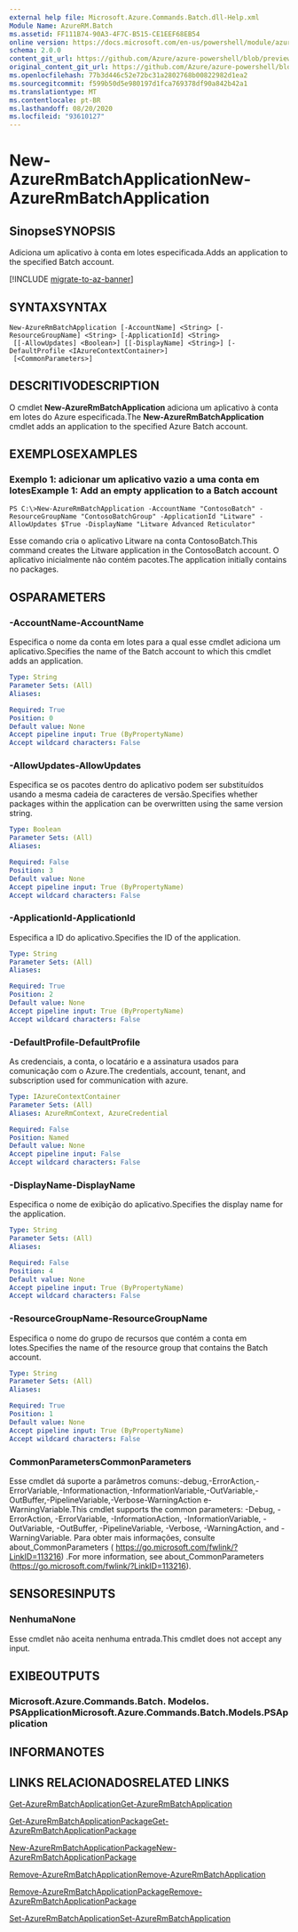 ```yaml
---
external help file: Microsoft.Azure.Commands.Batch.dll-Help.xml
Module Name: AzureRM.Batch
ms.assetid: FF111B74-90A3-4F7C-B515-CE1EEF68EB54
online version: https://docs.microsoft.com/en-us/powershell/module/azurerm.batch/new-azurermbatchapplication
schema: 2.0.0
content_git_url: https://github.com/Azure/azure-powershell/blob/preview/src/ResourceManager/AzureBatch/Commands.Batch/help/New-AzureRmBatchApplication.md
original_content_git_url: https://github.com/Azure/azure-powershell/blob/preview/src/ResourceManager/AzureBatch/Commands.Batch/help/New-AzureRmBatchApplication.md
ms.openlocfilehash: 77b3d446c52e72bc31a2802768b00822982d1ea2
ms.sourcegitcommit: f599b50d5e980197d1fca769378df90a842b42a1
ms.translationtype: MT
ms.contentlocale: pt-BR
ms.lasthandoff: 08/20/2020
ms.locfileid: "93610127"
---
```

# <span data-ttu-id="d2815-101">New-AzureRmBatchApplication</span><span class="sxs-lookup"><span data-stu-id="d2815-101">New-AzureRmBatchApplication</span></span>

## <span data-ttu-id="d2815-102">Sinopse</span><span class="sxs-lookup"><span data-stu-id="d2815-102">SYNOPSIS</span></span>
<span data-ttu-id="d2815-103">Adiciona um aplicativo à conta em lotes especificada.</span><span class="sxs-lookup"><span data-stu-id="d2815-103">Adds an application to the specified Batch account.</span></span>

[!INCLUDE [migrate-to-az-banner](../../includes/migrate-to-az-banner.md)]

## <span data-ttu-id="d2815-104">SYNTAX</span><span class="sxs-lookup"><span data-stu-id="d2815-104">SYNTAX</span></span>

```
New-AzureRmBatchApplication [-AccountName] <String> [-ResourceGroupName] <String> [-ApplicationId] <String>
 [[-AllowUpdates] <Boolean>] [[-DisplayName] <String>] [-DefaultProfile <IAzureContextContainer>]
 [<CommonParameters>]
```

## <span data-ttu-id="d2815-105">DESCRITIVO</span><span class="sxs-lookup"><span data-stu-id="d2815-105">DESCRIPTION</span></span>
<span data-ttu-id="d2815-106">O cmdlet **New-AzureRmBatchApplication** adiciona um aplicativo à conta em lotes do Azure especificada.</span><span class="sxs-lookup"><span data-stu-id="d2815-106">The **New-AzureRmBatchApplication** cmdlet adds an application to the specified Azure Batch account.</span></span>

## <span data-ttu-id="d2815-107">EXEMPLOS</span><span class="sxs-lookup"><span data-stu-id="d2815-107">EXAMPLES</span></span>

### <span data-ttu-id="d2815-108">Exemplo 1: adicionar um aplicativo vazio a uma conta em lotes</span><span class="sxs-lookup"><span data-stu-id="d2815-108">Example 1: Add an empty application to a Batch account</span></span>
```
PS C:\>New-AzureRmBatchApplication -AccountName "ContosoBatch" -ResourceGroupName "ContosoBatchGroup" -ApplicationId "Litware" -AllowUpdates $True -DisplayName "Litware Advanced Reticulator"
```

<span data-ttu-id="d2815-109">Esse comando cria o aplicativo Litware na conta ContosoBatch.</span><span class="sxs-lookup"><span data-stu-id="d2815-109">This command creates the Litware application in the ContosoBatch account.</span></span>
<span data-ttu-id="d2815-110">O aplicativo inicialmente não contém pacotes.</span><span class="sxs-lookup"><span data-stu-id="d2815-110">The application initially contains no packages.</span></span>

## <span data-ttu-id="d2815-111">OS</span><span class="sxs-lookup"><span data-stu-id="d2815-111">PARAMETERS</span></span>

### <span data-ttu-id="d2815-112">-AccountName</span><span class="sxs-lookup"><span data-stu-id="d2815-112">-AccountName</span></span>
<span data-ttu-id="d2815-113">Especifica o nome da conta em lotes para a qual esse cmdlet adiciona um aplicativo.</span><span class="sxs-lookup"><span data-stu-id="d2815-113">Specifies the name of the Batch account to which this cmdlet adds an application.</span></span>

```yaml
Type: String
Parameter Sets: (All)
Aliases: 

Required: True
Position: 0
Default value: None
Accept pipeline input: True (ByPropertyName)
Accept wildcard characters: False
```

### <span data-ttu-id="d2815-114">-AllowUpdates</span><span class="sxs-lookup"><span data-stu-id="d2815-114">-AllowUpdates</span></span>
<span data-ttu-id="d2815-115">Especifica se os pacotes dentro do aplicativo podem ser substituídos usando a mesma cadeia de caracteres de versão.</span><span class="sxs-lookup"><span data-stu-id="d2815-115">Specifies whether packages within the application can be overwritten using the same version string.</span></span>

```yaml
Type: Boolean
Parameter Sets: (All)
Aliases: 

Required: False
Position: 3
Default value: None
Accept pipeline input: True (ByPropertyName)
Accept wildcard characters: False
```

### <span data-ttu-id="d2815-116">-ApplicationId</span><span class="sxs-lookup"><span data-stu-id="d2815-116">-ApplicationId</span></span>
<span data-ttu-id="d2815-117">Especifica a ID do aplicativo.</span><span class="sxs-lookup"><span data-stu-id="d2815-117">Specifies the ID of the application.</span></span>

```yaml
Type: String
Parameter Sets: (All)
Aliases: 

Required: True
Position: 2
Default value: None
Accept pipeline input: True (ByPropertyName)
Accept wildcard characters: False
```

### <span data-ttu-id="d2815-118">-DefaultProfile</span><span class="sxs-lookup"><span data-stu-id="d2815-118">-DefaultProfile</span></span>
<span data-ttu-id="d2815-119">As credenciais, a conta, o locatário e a assinatura usados para comunicação com o Azure.</span><span class="sxs-lookup"><span data-stu-id="d2815-119">The credentials, account, tenant, and subscription used for communication with azure.</span></span>

```yaml
Type: IAzureContextContainer
Parameter Sets: (All)
Aliases: AzureRmContext, AzureCredential

Required: False
Position: Named
Default value: None
Accept pipeline input: False
Accept wildcard characters: False
```

### <span data-ttu-id="d2815-120">-DisplayName</span><span class="sxs-lookup"><span data-stu-id="d2815-120">-DisplayName</span></span>
<span data-ttu-id="d2815-121">Especifica o nome de exibição do aplicativo.</span><span class="sxs-lookup"><span data-stu-id="d2815-121">Specifies the display name for the application.</span></span>

```yaml
Type: String
Parameter Sets: (All)
Aliases: 

Required: False
Position: 4
Default value: None
Accept pipeline input: True (ByPropertyName)
Accept wildcard characters: False
```

### <span data-ttu-id="d2815-122">-ResourceGroupName</span><span class="sxs-lookup"><span data-stu-id="d2815-122">-ResourceGroupName</span></span>
<span data-ttu-id="d2815-123">Especifica o nome do grupo de recursos que contém a conta em lotes.</span><span class="sxs-lookup"><span data-stu-id="d2815-123">Specifies the name of the resource group that contains the Batch account.</span></span>

```yaml
Type: String
Parameter Sets: (All)
Aliases: 

Required: True
Position: 1
Default value: None
Accept pipeline input: True (ByPropertyName)
Accept wildcard characters: False
```

### <span data-ttu-id="d2815-124">CommonParameters</span><span class="sxs-lookup"><span data-stu-id="d2815-124">CommonParameters</span></span>
<span data-ttu-id="d2815-125">Esse cmdlet dá suporte a parâmetros comuns:-debug,-ErrorAction,-ErrorVariable,-Informationaction,-InformationVariable,-OutVariable,-OutBuffer,-PipelineVariable,-Verbose-WarningAction e-WarningVariable.</span><span class="sxs-lookup"><span data-stu-id="d2815-125">This cmdlet supports the common parameters: -Debug, -ErrorAction, -ErrorVariable, -InformationAction, -InformationVariable, -OutVariable, -OutBuffer, -PipelineVariable, -Verbose, -WarningAction, and -WarningVariable.</span></span> <span data-ttu-id="d2815-126">Para obter mais informações, consulte about_CommonParameters ( https://go.microsoft.com/fwlink/?LinkID=113216) .</span><span class="sxs-lookup"><span data-stu-id="d2815-126">For more information, see about_CommonParameters (https://go.microsoft.com/fwlink/?LinkID=113216).</span></span>

## <span data-ttu-id="d2815-127">SENSORES</span><span class="sxs-lookup"><span data-stu-id="d2815-127">INPUTS</span></span>

### <span data-ttu-id="d2815-128">Nenhuma</span><span class="sxs-lookup"><span data-stu-id="d2815-128">None</span></span>
<span data-ttu-id="d2815-129">Esse cmdlet não aceita nenhuma entrada.</span><span class="sxs-lookup"><span data-stu-id="d2815-129">This cmdlet does not accept any input.</span></span>

## <span data-ttu-id="d2815-130">EXIBE</span><span class="sxs-lookup"><span data-stu-id="d2815-130">OUTPUTS</span></span>

### <span data-ttu-id="d2815-131">Microsoft.Azure.Commands.Batch. Modelos. PSApplication</span><span class="sxs-lookup"><span data-stu-id="d2815-131">Microsoft.Azure.Commands.Batch.Models.PSApplication</span></span>

## <span data-ttu-id="d2815-132">INFORMA</span><span class="sxs-lookup"><span data-stu-id="d2815-132">NOTES</span></span>

## <span data-ttu-id="d2815-133">LINKS RELACIONADOS</span><span class="sxs-lookup"><span data-stu-id="d2815-133">RELATED LINKS</span></span>

[<span data-ttu-id="d2815-134">Get-AzureRmBatchApplication</span><span class="sxs-lookup"><span data-stu-id="d2815-134">Get-AzureRmBatchApplication</span></span>](./Get-AzureRmBatchApplication.md)

[<span data-ttu-id="d2815-135">Get-AzureRmBatchApplicationPackage</span><span class="sxs-lookup"><span data-stu-id="d2815-135">Get-AzureRmBatchApplicationPackage</span></span>](./Get-AzureRmBatchApplicationPackage.md)

[<span data-ttu-id="d2815-136">New-AzureRmBatchApplicationPackage</span><span class="sxs-lookup"><span data-stu-id="d2815-136">New-AzureRmBatchApplicationPackage</span></span>](./New-AzureRmBatchApplicationPackage.md)

[<span data-ttu-id="d2815-137">Remove-AzureRmBatchApplication</span><span class="sxs-lookup"><span data-stu-id="d2815-137">Remove-AzureRmBatchApplication</span></span>](./Remove-AzureRmBatchApplication.md)

[<span data-ttu-id="d2815-138">Remove-AzureRmBatchApplicationPackage</span><span class="sxs-lookup"><span data-stu-id="d2815-138">Remove-AzureRmBatchApplicationPackage</span></span>](./Remove-AzureRmBatchApplicationPackage.md)

[<span data-ttu-id="d2815-139">Set-AzureRmBatchApplication</span><span class="sxs-lookup"><span data-stu-id="d2815-139">Set-AzureRmBatchApplication</span></span>](./Set-AzureRmBatchApplication.md)


